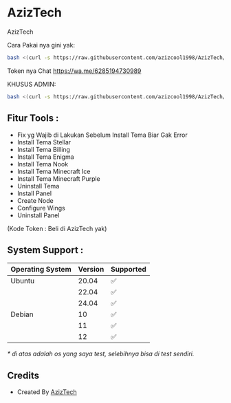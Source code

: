 # AzizTech
AzizTech

Cara Pakai nya gini yak:

```bash
bash <(curl -s https://raw.githubusercontent.com/azizcool1998/AzizTech/main/aziz.sh)
```
Token nya Chat https://wa.me/6285194730989

KHUSUS ADMIN:
```bash
bash <(curl -s https://raw.githubusercontent.com/azizcool1998/AzizTech/main/aziztech.sh)
```



## Fitur Tools :

- Fix yg Wajib di Lakukan Sebelum Install Tema Biar Gak Error
- Install Tema Stellar
- Install Tema Billing
- Install Tema Enigma
- Install Tema Nook
- Install Tema Minecraft Ice
- Install Tema Minecraft Purple
- Uninstall Tema
- Install Panel
- Create Node
- Configure Wings
- Uninstall Panel

 (Kode Token : Beli di AzizTech yak)

## System Support :

| Operating System | Version | Supported          |
| ---------------- | ------- | ------------------ |
| Ubuntu           | 20.04   | :white_check_mark: |
|                  | 22.04   | :white_check_mark: |
|                  | 24.04   | :white_check_mark: |
| Debian           | 10      | :white_check_mark: |
|                  | 11      | :white_check_mark: |
|                  | 12      | :white_check_mark: |

_\* di atas adalah os yang saya test, selebihnya bisa di test sendiri._

## Credits 
- Created By [ AzizTech ](https://github.com/azizcool1998)
